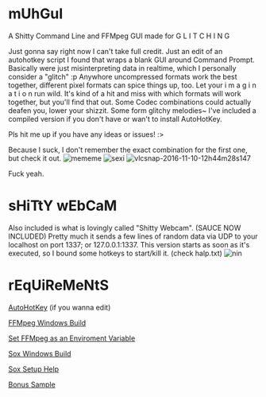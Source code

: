 # mUhGuI
A Shitty Command Line and FFMpeg GUI made for 
G L I T C H I N G

Just gonna say right now I can't take full credit. Just an edit of an autohotkey script I found that wraps a blank GUI around Command Prompt.
Basically were just misinterpreting data in realtime, which I personally consider a "glitch" :p
Anywhore uncompressed formats work the best together, different pixel formats can spice things up, too.
Let your i m a g i n a t i o n run wild.
It's kind of a hit and miss with which formats will work together, but you'll find that out.
Some Codec combinations could actually deafen you, lower your shizzit. Some form glitchy melodies~
I've included a compiled version if you don't have or wan't to install AutoHotKey.

Pls hit me up if you have any ideas or issues! :>


Because I suck, I don't remember the exact combination for the first one, but check it out.
![mememe](https://cloud.githubusercontent.com/assets/17163949/24837114/1127d566-1cea-11e7-843c-96d914227436.png)
![sexi](https://cloud.githubusercontent.com/assets/17163949/24837592/b9840a5e-1cf4-11e7-91cf-c72129c20c50.png)
![vlcsnap-2016-11-10-12h44m28s147](https://cloud.githubusercontent.com/assets/17163949/24837207/d11a6c70-1ceb-11e7-8108-99fc56e43776.png)

Fuck yeah.

# sHiTtY wEbCaM
Also included is what is lovingly called "Shitty Webcam".
(SAUCE NOW INCLUDED)
Pretty much it sends a few lines of random data via UDP to your localhost on port 1337; or 127.0.0.1:1337. 
This version starts as soon as it's executed, so I bound some hotkeys to start/kill it. (check halp.txt)
![nin](https://cloud.githubusercontent.com/assets/17163949/24837321/fe5fe658-1cee-11e7-9d92-4cc19cf1fa25.gif)

# rEqUiReMeNtS
[AutoHotKey](https://autohotkey.com/) (if you wanna edit)

[FFMpeg Windows Build](https://ffmpeg.zeranoe.com/builds/)

[Set FFMpeg as an Enviroment Variable](http://www.wikihow.com/Install-FFmpeg-on-Windows/)

[Sox Windows Build](https://sourceforge.net/projects/sox/files/sox/14.4.2/)

[Sox Setup Help](https://github.com/JoFrhwld/FAVE/wiki/Sox-on-Windows)





[Bonus Sample](https://a.yiff.moe/nxnsnw.mp4)
